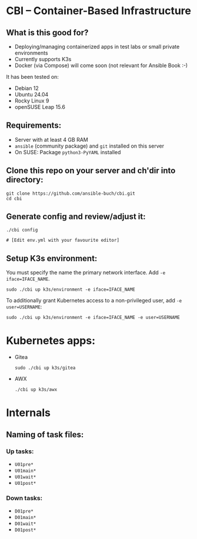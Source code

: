 # CBI &ndash; Container-Based Infrastructure

## What is this good for?

- Deploying/managing containerized apps in test labs or small private
  environments
- Currently supports K3s
- Docker (via Compose) will come soon (not relevant for Ansible Book :-)

It has been tested on:

- Debian 12
- Ubuntu 24.04
- Rocky Linux 9
- openSUSE Leap 15.6

## Requirements:

- Server with at least 4 GB RAM
- `ansible` (community package) and `git` installed on this server
- On SUSE: Package `python3-PyYAML` installed


## Clone this repo on your server and ch'dir into directory:

```
git clone https://github.com/ansible-buch/cbi.git
cd cbi
```

## Generate config and review/adjust it:
```
./cbi config

# [Edit env.yml with your favourite editor]
```


## Setup K3s environment:

You must specify the name the primary network interface.
Add `-e iface=IFACE_NAME`.

```
sudo ./cbi up k3s/environment -e iface=IFACE_NAME
```

To additionally grant Kubernetes access to a non-privileged user,
add `-e user=USERNAME`:

```
sudo ./cbi up k3s/environment -e iface=IFACE_NAME -e user=USERNAME
```




# Kubernetes apps:

- Gitea
  ```
  sudo ./cbi up k3s/gitea
  ```

- AWX
  ```
  ./cbi up k3s/awx
  ```








# Internals

## Naming of task files:

### Up tasks:
- `U01pre*`
- `U01main*`
- `U01wait*`
- `U01post*`

### Down tasks:
- `D01pre*`
- `D01main*`
- `D01wait*`
- `D01post*`









<!--
## Start apps/init:
```
./cbi start apps/init
```

## Start step-ca (if needed):
```
./cbi start apps/base/step-ca
```

## Start Traefik (the most important part of the puzzle :-)
```
./cbi start apps/base/traefik
```


## Apps:

- Development (Gitea)
  ```
  ./cbi start apps/development/gitea
  ```
